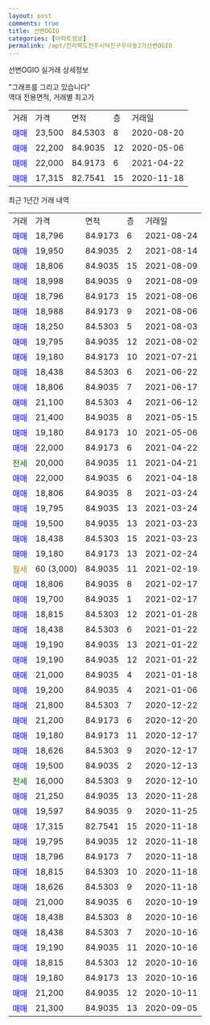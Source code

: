 ```yaml
---
layout: post
comments: true
title: 선변OGIO
categories: [아파트정보]
permalink: /apt/전라북도전주시덕진구우아동2가선변OGIO
---
```


선변OGIO 실거래 상세정보

<script type="text/javascript">
  google.charts.load('current', {'packages':['line', 'corechart']});
  google.charts.setOnLoadCallback(drawChart);

  function drawChart() {
    var data = new google.visualization.DataTable();
    data.addColumn('date', '거래일');
    data.addColumn('number', "매매");
    data.addColumn('number', "전세");
    data.addColumn('number', "전매");

    data.addRows([[new Date(Date.parse("2021-08-24")), 18796, null, null], [new Date(Date.parse("2021-08-14")), 19950, null, null], [new Date(Date.parse("2021-08-09")), 18806, null, null], [new Date(Date.parse("2021-08-09")), 18998, null, null], [new Date(Date.parse("2021-08-06")), 18796, null, null], [new Date(Date.parse("2021-08-06")), 18988, null, null], [new Date(Date.parse("2021-08-03")), 18250, null, null], [new Date(Date.parse("2021-08-02")), 19795, null, null], [new Date(Date.parse("2021-07-21")), 19180, null, null], [new Date(Date.parse("2021-06-22")), 18438, null, null], [new Date(Date.parse("2021-06-17")), 18806, null, null], [new Date(Date.parse("2021-06-12")), 21100, null, null], [new Date(Date.parse("2021-05-15")), 21400, null, null], [new Date(Date.parse("2021-05-06")), 19180, null, null], [new Date(Date.parse("2021-04-22")), 22000, null, null], [new Date(Date.parse("2021-04-21")), null, 20000, null], [new Date(Date.parse("2021-04-18")), 22000, null, null], [new Date(Date.parse("2021-03-24")), 18806, null, null], [new Date(Date.parse("2021-03-24")), 19795, null, null], [new Date(Date.parse("2021-03-23")), 19500, null, null], [new Date(Date.parse("2021-03-23")), 18438, null, null], [new Date(Date.parse("2021-02-24")), 19180, null, null], [new Date(Date.parse("2021-02-19")), null, null, null], [new Date(Date.parse("2021-02-17")), 18806, null, null], [new Date(Date.parse("2021-02-17")), 19700, null, null], [new Date(Date.parse("2021-01-28")), 18815, null, null], [new Date(Date.parse("2021-01-22")), 18438, null, null], [new Date(Date.parse("2021-01-22")), 19190, null, null], [new Date(Date.parse("2021-01-22")), 19190, null, null], [new Date(Date.parse("2021-01-18")), 21000, null, null], [new Date(Date.parse("2021-01-06")), 19200, null, null], [new Date(Date.parse("2020-12-22")), 21800, null, null], [new Date(Date.parse("2020-12-20")), 21200, null, null], [new Date(Date.parse("2020-12-17")), 19180, null, null], [new Date(Date.parse("2020-12-17")), 18626, null, null], [new Date(Date.parse("2020-12-13")), 19500, null, null], [new Date(Date.parse("2020-12-10")), null, 16000, null], [new Date(Date.parse("2020-11-28")), 21250, null, null], [new Date(Date.parse("2020-11-25")), 19597, null, null], [new Date(Date.parse("2020-11-18")), 17315, null, null], [new Date(Date.parse("2020-11-18")), 19795, null, null], [new Date(Date.parse("2020-11-18")), 18796, null, null], [new Date(Date.parse("2020-11-18")), 18815, null, null], [new Date(Date.parse("2020-11-18")), 18626, null, null], [new Date(Date.parse("2020-10-19")), 21000, null, null], [new Date(Date.parse("2020-10-16")), 18438, null, null], [new Date(Date.parse("2020-10-16")), 18438, null, null], [new Date(Date.parse("2020-10-16")), 19190, null, null], [new Date(Date.parse("2020-10-16")), 18815, null, null], [new Date(Date.parse("2020-10-16")), 19180, null, null], [new Date(Date.parse("2020-10-11")), 21200, null, null], [new Date(Date.parse("2020-09-05")), 21300, null, null]]);

    var options = {
      hAxis: {
        format: 'yyyy/MM/dd'
      },    
      lineWidth: 0,
      pointsVisible: true,    
      title: '최근 1년간 유형별 실거래가 분포',
      legend: { position: 'bottom' }
    };

    var formatter = new google.visualization.NumberFormat({pattern:'###,###'} );
    formatter.format(data, 1);
    formatter.format(data, 2);
    
    setTimeout(function() {
        var chart = new google.visualization.LineChart(document.getElementById('columnchart_material'));
        chart.draw(data, (options));
        document.getElementById('loading').style.display = 'none';
    }, 1000);
  }
</script>


<div id="loading" style="z-index:20; display: block; margin-left: 0px">"그래프를 그리고 있습니다"</div>
<div id="columnchart_material" style="width: 95%; margin-left: 0px; display: block"></div>
<!-- contents start -->
역대 전용면적, 거래별 최고가
<table class="sortable">
    <tr>
      <td>거래</td>
      <td>가격</td>
      <td>면적</td>
      <td>층</td>
      <td>거래일</td>
    </tr>
        <tr>
          <td><a style="color: blue">매매</a></td>
          <td>23,500</td>
          <td>84.5303</td>
          <td>8</td>
          <td>2020-08-20</td>
        </tr>            <tr>
          <td><a style="color: blue">매매</a></td>
          <td>22,200</td>
          <td>84.9035</td>
          <td>12</td>
          <td>2020-05-06</td>
        </tr>            <tr>
          <td><a style="color: blue">매매</a></td>
          <td>22,000</td>
          <td>84.9173</td>
          <td>6</td>
          <td>2021-04-22</td>
        </tr>            <tr>
          <td><a style="color: blue">매매</a></td>
          <td>17,315</td>
          <td>82.7541</td>
          <td>15</td>
          <td>2020-11-18</td>
        </tr>        
    
    
</table>

최근 1년간 거래 내역

<table class="sortable">
    <tr>
      <td>거래</td>
      <td>가격</td>
      <td>면적</td>
      <td>층</td>
      <td>거래일</td>
    </tr>
    <tr>
      <td><a style="color: blue">매매</a></td>
      <td>18,796</td>
      <td>84.9173</td>
      <td>6</td>
      <td>2021-08-24</td>
    </tr>          <tr>
      <td><a style="color: blue">매매</a></td>
      <td>19,950</td>
      <td>84.9035</td>
      <td>2</td>
      <td>2021-08-14</td>
    </tr>          <tr>
      <td><a style="color: blue">매매</a></td>
      <td>18,806</td>
      <td>84.9035</td>
      <td>15</td>
      <td>2021-08-09</td>
    </tr>          <tr>
      <td><a style="color: blue">매매</a></td>
      <td>18,998</td>
      <td>84.9035</td>
      <td>9</td>
      <td>2021-08-09</td>
    </tr>          <tr>
      <td><a style="color: blue">매매</a></td>
      <td>18,796</td>
      <td>84.9173</td>
      <td>15</td>
      <td>2021-08-06</td>
    </tr>          <tr>
      <td><a style="color: blue">매매</a></td>
      <td>18,988</td>
      <td>84.9173</td>
      <td>9</td>
      <td>2021-08-06</td>
    </tr>          <tr>
      <td><a style="color: blue">매매</a></td>
      <td>18,250</td>
      <td>84.5303</td>
      <td>5</td>
      <td>2021-08-03</td>
    </tr>          <tr>
      <td><a style="color: blue">매매</a></td>
      <td>19,795</td>
      <td>84.9035</td>
      <td>12</td>
      <td>2021-08-02</td>
    </tr>          <tr>
      <td><a style="color: blue">매매</a></td>
      <td>19,180</td>
      <td>84.9173</td>
      <td>10</td>
      <td>2021-07-21</td>
    </tr>          <tr>
      <td><a style="color: blue">매매</a></td>
      <td>18,438</td>
      <td>84.5303</td>
      <td>6</td>
      <td>2021-06-22</td>
    </tr>          <tr>
      <td><a style="color: blue">매매</a></td>
      <td>18,806</td>
      <td>84.9035</td>
      <td>7</td>
      <td>2021-06-17</td>
    </tr>          <tr>
      <td><a style="color: blue">매매</a></td>
      <td>21,100</td>
      <td>84.5303</td>
      <td>4</td>
      <td>2021-06-12</td>
    </tr>          <tr>
      <td><a style="color: blue">매매</a></td>
      <td>21,400</td>
      <td>84.9035</td>
      <td>8</td>
      <td>2021-05-15</td>
    </tr>          <tr>
      <td><a style="color: blue">매매</a></td>
      <td>19,180</td>
      <td>84.9173</td>
      <td>10</td>
      <td>2021-05-06</td>
    </tr>          <tr>
      <td><a style="color: blue">매매</a></td>
      <td>22,000</td>
      <td>84.9173</td>
      <td>6</td>
      <td>2021-04-22</td>
    </tr>          <tr>
      <td><a style="color: darkgreen">전세</a></td>
      <td>20,000</td>
      <td>84.9035</td>
      <td>11</td>
      <td>2021-04-21</td>
    </tr>          <tr>
      <td><a style="color: blue">매매</a></td>
      <td>22,000</td>
      <td>84.9035</td>
      <td>6</td>
      <td>2021-04-18</td>
    </tr>          <tr>
      <td><a style="color: blue">매매</a></td>
      <td>18,806</td>
      <td>84.9035</td>
      <td>8</td>
      <td>2021-03-24</td>
    </tr>          <tr>
      <td><a style="color: blue">매매</a></td>
      <td>19,795</td>
      <td>84.9035</td>
      <td>13</td>
      <td>2021-03-24</td>
    </tr>          <tr>
      <td><a style="color: blue">매매</a></td>
      <td>19,500</td>
      <td>84.9035</td>
      <td>13</td>
      <td>2021-03-23</td>
    </tr>          <tr>
      <td><a style="color: blue">매매</a></td>
      <td>18,438</td>
      <td>84.5303</td>
      <td>15</td>
      <td>2021-03-23</td>
    </tr>          <tr>
      <td><a style="color: blue">매매</a></td>
      <td>19,180</td>
      <td>84.9173</td>
      <td>13</td>
      <td>2021-02-24</td>
    </tr>          <tr>
      <td><a style="color: darkgoldenrod">월세</a></td>
      <td>60 (3,000)</td>
      <td>84.9035</td>
      <td>11</td>
      <td>2021-02-19</td>
    </tr>          <tr>
      <td><a style="color: blue">매매</a></td>
      <td>18,806</td>
      <td>84.9035</td>
      <td>8</td>
      <td>2021-02-17</td>
    </tr>          <tr>
      <td><a style="color: blue">매매</a></td>
      <td>19,700</td>
      <td>84.9035</td>
      <td>1</td>
      <td>2021-02-17</td>
    </tr>          <tr>
      <td><a style="color: blue">매매</a></td>
      <td>18,815</td>
      <td>84.5303</td>
      <td>12</td>
      <td>2021-01-28</td>
    </tr>          <tr>
      <td><a style="color: blue">매매</a></td>
      <td>18,438</td>
      <td>84.5303</td>
      <td>6</td>
      <td>2021-01-22</td>
    </tr>          <tr>
      <td><a style="color: blue">매매</a></td>
      <td>19,190</td>
      <td>84.9035</td>
      <td>13</td>
      <td>2021-01-22</td>
    </tr>          <tr>
      <td><a style="color: blue">매매</a></td>
      <td>19,190</td>
      <td>84.9035</td>
      <td>12</td>
      <td>2021-01-22</td>
    </tr>          <tr>
      <td><a style="color: blue">매매</a></td>
      <td>21,000</td>
      <td>84.9035</td>
      <td>4</td>
      <td>2021-01-18</td>
    </tr>          <tr>
      <td><a style="color: blue">매매</a></td>
      <td>19,200</td>
      <td>84.9035</td>
      <td>4</td>
      <td>2021-01-06</td>
    </tr>          <tr>
      <td><a style="color: blue">매매</a></td>
      <td>21,800</td>
      <td>84.5303</td>
      <td>7</td>
      <td>2020-12-22</td>
    </tr>          <tr>
      <td><a style="color: blue">매매</a></td>
      <td>21,200</td>
      <td>84.9173</td>
      <td>6</td>
      <td>2020-12-20</td>
    </tr>          <tr>
      <td><a style="color: blue">매매</a></td>
      <td>19,180</td>
      <td>84.9173</td>
      <td>11</td>
      <td>2020-12-17</td>
    </tr>          <tr>
      <td><a style="color: blue">매매</a></td>
      <td>18,626</td>
      <td>84.5303</td>
      <td>9</td>
      <td>2020-12-17</td>
    </tr>          <tr>
      <td><a style="color: blue">매매</a></td>
      <td>19,500</td>
      <td>84.9035</td>
      <td>2</td>
      <td>2020-12-13</td>
    </tr>          <tr>
      <td><a style="color: darkgreen">전세</a></td>
      <td>16,000</td>
      <td>84.5303</td>
      <td>9</td>
      <td>2020-12-10</td>
    </tr>          <tr>
      <td><a style="color: blue">매매</a></td>
      <td>21,250</td>
      <td>84.9035</td>
      <td>13</td>
      <td>2020-11-28</td>
    </tr>          <tr>
      <td><a style="color: blue">매매</a></td>
      <td>19,597</td>
      <td>84.9035</td>
      <td>9</td>
      <td>2020-11-25</td>
    </tr>          <tr>
      <td><a style="color: blue">매매</a></td>
      <td>17,315</td>
      <td>82.7541</td>
      <td>15</td>
      <td>2020-11-18</td>
    </tr>          <tr>
      <td><a style="color: blue">매매</a></td>
      <td>19,795</td>
      <td>84.9035</td>
      <td>12</td>
      <td>2020-11-18</td>
    </tr>          <tr>
      <td><a style="color: blue">매매</a></td>
      <td>18,796</td>
      <td>84.9173</td>
      <td>7</td>
      <td>2020-11-18</td>
    </tr>          <tr>
      <td><a style="color: blue">매매</a></td>
      <td>18,815</td>
      <td>84.5303</td>
      <td>10</td>
      <td>2020-11-18</td>
    </tr>          <tr>
      <td><a style="color: blue">매매</a></td>
      <td>18,626</td>
      <td>84.5303</td>
      <td>9</td>
      <td>2020-11-18</td>
    </tr>          <tr>
      <td><a style="color: blue">매매</a></td>
      <td>21,000</td>
      <td>84.9035</td>
      <td>6</td>
      <td>2020-10-19</td>
    </tr>          <tr>
      <td><a style="color: blue">매매</a></td>
      <td>18,438</td>
      <td>84.5303</td>
      <td>8</td>
      <td>2020-10-16</td>
    </tr>          <tr>
      <td><a style="color: blue">매매</a></td>
      <td>18,438</td>
      <td>84.5303</td>
      <td>7</td>
      <td>2020-10-16</td>
    </tr>          <tr>
      <td><a style="color: blue">매매</a></td>
      <td>19,190</td>
      <td>84.9035</td>
      <td>11</td>
      <td>2020-10-16</td>
    </tr>          <tr>
      <td><a style="color: blue">매매</a></td>
      <td>18,815</td>
      <td>84.5303</td>
      <td>12</td>
      <td>2020-10-16</td>
    </tr>          <tr>
      <td><a style="color: blue">매매</a></td>
      <td>19,180</td>
      <td>84.9173</td>
      <td>13</td>
      <td>2020-10-16</td>
    </tr>          <tr>
      <td><a style="color: blue">매매</a></td>
      <td>21,200</td>
      <td>84.9035</td>
      <td>12</td>
      <td>2020-10-11</td>
    </tr>          <tr>
      <td><a style="color: blue">매매</a></td>
      <td>21,300</td>
      <td>84.9035</td>
      <td>13</td>
      <td>2020-09-05</td>
    </tr>      </table>
<!-- contents end -->    


